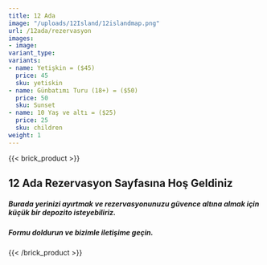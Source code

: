```yaml
---
title: 12 Ada
image: "/uploads/12Island/12islandmap.png"
url: /12ada/rezervasyon
images:
- image:
variant_type: 
variants:
- name: Yetişkin = ($45)
  price: 45
  sku: yetiskin
- name: Günbatımı Turu (18+) = ($50)
  price: 50
  sku: Sunset
- name: 10 Yaş ve altı = ($25)
  price: 25
  sku: children
weight: 1
---
```


{{< brick_product >}}

## 12 Ada Rezervasyon Sayfasına Hoş Geldiniz

##### Burada yerinizi ayırtmak ve rezervasyonunuzu güvence altına almak için küçük bir depozito isteyebiliriz.

##### Formu doldurun ve bizimle iletişime geçin.


{{< /brick_product >}}